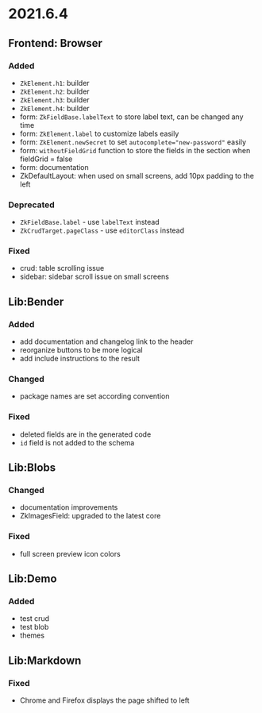 # 2021.6.4

## Frontend: Browser

### Added

- `ZkElement.h1`: builder
- `ZkElement.h2`: builder
- `ZkElement.h3`: builder
- `ZkElement.h4`: builder
- form: `ZkFieldBase.labelText` to store label text, can be changed any time
- form: `ZkElement.label` to customize labels easily
- form: `ZkElement.newSecret` to set `autocomplete="new-password"` easily
- form: `withoutFieldGrid` function to store the fields in the section when fieldGrid = false  
- form: documentation
- ZkDefaultLayout: when used on small screens, add 10px padding to the left

### Deprecated

- `ZkFieldBase.label` - use `labelText` instead
- `ZkCrudTarget.pageClass` - use `editorClass` instead

### Fixed

- crud: table scrolling issue
- sidebar: sidebar scroll issue on small screens

## Lib:Bender

### Added

- add documentation and changelog link to the header
- reorganize buttons to be more logical
- add include instructions to the result

### Changed

- package names are set according convention

### Fixed

- deleted fields are in the generated code
- `id` field is not added to the schema

## Lib:Blobs

### Changed

- documentation improvements
- ZkImagesField: upgraded to the latest core

### Fixed

- full screen preview icon colors

## Lib:Demo

### Added

- test crud
- test blob
- themes

## Lib:Markdown

### Fixed

- Chrome and Firefox displays the page shifted to left